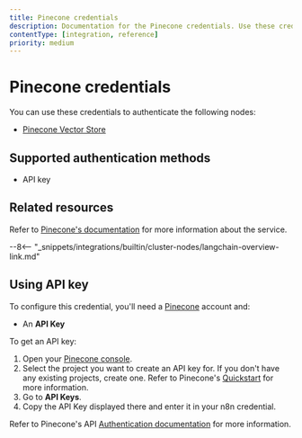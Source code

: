 ```yaml
---
title: Pinecone credentials
description: Documentation for the Pinecone credentials. Use these credentials to authenticate Pinecone in n8n, a workflow automation platform.
contentType: [integration, reference]
priority: medium
---
```


# Pinecone credentials

You can use these credentials to authenticate the following nodes:

* [Pinecone Vector Store](/integrations/builtin/cluster-nodes/root-nodes/n8n-nodes-langchain.vectorstorepinecone.md)

## Supported authentication methods

- API key

## Related resources

Refer to [Pinecone's documentation](https://docs.pinecone.io/reference/api/introduction) for more information about the service.

--8<-- "_snippets/integrations/builtin/cluster-nodes/langchain-overview-link.md"

## Using API key

To configure this credential, you'll need a [Pinecone](https://www.pinecone.io/) account and:

- An **API Key**

To get an API key:

1. Open your [Pinecone console](https://app.pinecone.io/organizations/-/projects).
2. Select the project you want to create an API key for. If you don't have any existing projects, create one. Refer to Pinecone's [Quickstart](https://docs.pinecone.io/guides/get-started/quickstart) for more information.
3. Go to **API Keys**.
4. Copy the API Key displayed there and enter it in your n8n credential.

Refer to Pinecone's API [Authentication documentation](https://docs.pinecone.io/guides/get-started/authentication) for more information.
